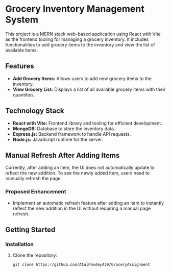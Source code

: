 # Grocery Inventory Management System

This project is a MERN stack web-based application using React with Vite as the frontend tooling for managing a grocery inventory. It includes functionalities to add grocery items to the inventory and view the list of available items.

## Features

- **Add Grocery Items:** Allows users to add new grocery items to the inventory.
- **View Grocery List:** Displays a list of all available grocery items with their quantities.

## Technology Stack

- **React with Vite:** Frontend library and tooling for efficient development.
- **MongoDB:** Database to store the inventory data.
- **Express.js:** Backend framework to handle API requests.
- **Node.js:** JavaScript runtime for the server.

## Manual Refresh After Adding Items

Currently, after adding an item, the UI does not automatically update to reflect the new addition. To see the newly added item, users need to manually refresh the page.

### Proposed Enhancement

- Implement an automatic refresh feature after adding an item to instantly reflect the new addition in the UI without requiring a manual page refresh.

## Getting Started

### Installation

1. Clone the repository:
   ```bash
   git clone https://github.com/AtulPandey429/GroceryAssignment
